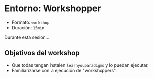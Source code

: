 # Entorno: Workshopper

* Formato: `workshop`
* Duración: `15min`

Durante esta sesión...

## Objetivos del workshop

* Que todas tengan instalen `learnyouparadigms` y lo puedan ejecutar.
* Familiarizarse con la ejecución de "workshoppers".
